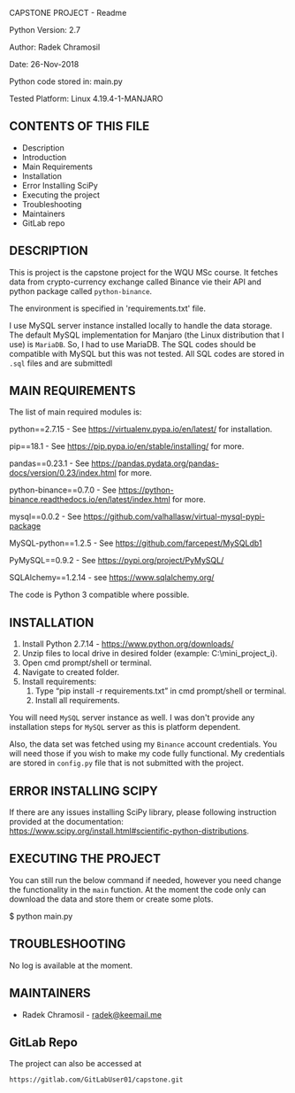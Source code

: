 CAPSTONE PROJECT - Readme

Python Version: 2.7

Author: Radek Chramosil

Date: 26-Nov-2018

Python code stored in: main.py

Tested Platform: Linux 4.19.4-1-MANJARO

CONTENTS OF THIS FILE
---------------------
 
 * Description  
 * Introduction
 * Main Requirements
 * Installation
 * Error Installing SciPy
 * Executing the project
 * Troubleshooting
 * Maintainers
 * GitLab repo


DESCRIPTION
-----------
This is project is the capstone project for the WQU MSc course. It fetches data from crypto-currency exchange called Binance vie their API and python package called `python-binance`.

The environment is specified in 'requirements.txt' file.

I use MySQL server instance installed locally to handle the data storage. The default MySQL implementation for Manjaro (the Linux distribution that I use) is `MariaDB`. So, I had to use MariaDB. The SQL codes should be compatible with MySQL but this was not tested. All SQL codes are stored in `.sql` files and are submittedl
 
MAIN REQUIREMENTS
-----------------
The list of main required modules is:

python==2.7.15 - See https://virtualenv.pypa.io/en/latest/ for installation.
 
pip==18.1 - See https://pip.pypa.io/en/stable/installing/ for more.
 
pandas==0.23.1 - See https://pandas.pydata.org/pandas-docs/version/0.23/index.html  for more.
 
python-binance==0.7.0 - See https://python-binance.readthedocs.io/en/latest/index.html  for more.

mysql==0.0.2 - See https://github.com/valhallasw/virtual-mysql-pypi-package
 
MySQL-python==1.2.5 - See https://github.com/farcepest/MySQLdb1

PyMySQL==0.9.2 - See https://pypi.org/project/PyMySQL/

SQLAlchemy==1.2.14 - see https://www.sqlalchemy.org/
 
The code is Python 3 compatible where possible.


INSTALLATION
------------
1. Install Python 2.7.14 - https://www.python.org/downloads/ 
2. Unzip files to local drive in desired folder (example: C:\mini_project_i). 
3. Open cmd prompt/shell or terminal.
4. Navigate to created folder.
5. Install requirements:
   1. Type “pip install -r requirements.txt” in cmd prompt/shell or terminal.
   2. Install all requirements.

You will need `MySQL` server instance as well.  I was don't provide any installation
 steps for `MySQL` server as this is platform dependent.
 
Also, the data set was fetched using my `Binance` account credentials. You will need those
if you wish to make my code fully functional. My credentials are stored in `config.py` file
that is not submitted with the project.


ERROR INSTALLING SCIPY
---------------------------------
If there are any issues installing SciPy library, please following instruction provided at 
the documentation: https://www.scipy.org/install.html#scientific-python-distributions.


EXECUTING THE PROJECT
-------------
You can still run the below command if needed, however you need change the functionality in the `main` function.
 At the moment the code only can download the data and store them or create some plots.

$ python main.py
 
 
TROUBLESHOOTING
---------------
No log is available at the moment.

 
MAINTAINERS
-----------
* Radek Chramosil - radek@keemail.me


GitLab Repo
-----------
The project can also be accessed at
```
https://gitlab.com/GitLabUser01/capstone.git
```